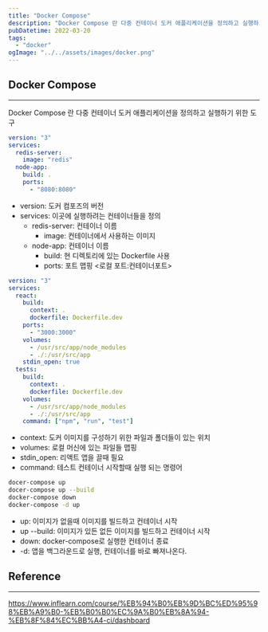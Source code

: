 ```yaml
---
title: "Docker Compose"
description: "Docker Compose 란 다중 컨테이너 도커 애플리케이션을 정의하고 실행하기 위한 도구"
pubDatetime: 2022-03-20
tags:
  - "docker"
ogImage: "../../assets/images/docker.png"
---
```


## Docker Compose

---

Docker Compose 란 다중 컨테이너 도커 애플리케이션을 정의하고 실행하기 위한 도구

```yml
version: "3"
services:
  redis-server:
    image: "redis"
  node-app:
    build: .
    ports:
      - "8080:8080"
```

- version: 도커 컴포즈의 버전
- services: 이곳에 실행하려는 컨테이너들을 정의
  - redis-server: 컨테이너 이름
    - image: 컨테이너에서 사용하는 이미지
  - node-app: 컨테이너 이름
    - build: 현 디렉토리에 있는 Dockerfile 사용
    - ports: 포트 맵핑 &lt;로컬 포트:컨테이너포트&gt;

```yml
version: "3"
services:
  react:
    build:
      context: .
      dockerfile: Dockerfile.dev
    ports:
      - "3000:3000"
    volumes:
      - /usr/src/app/node_modules
      - ./:/usr/src/app
    stdin_open: true
  tests:
    build:
      context: .
      dockerfile: Dockerfile.dev
    volumes:
      - /usr/src/app/node_modules
      - ./:/usr/src/app
    command: ["npm", "run", "test"]
```

- context: 도커 이미지를 구성하기 위한 파일과 폴더들이 있는 위치
- volumes: 로컬 머신에 있는 파일들 맵핑
- stdin_open: 리액트 앱을 끌때 필요
- command: 테스트 컨테이너 시작할때 실행 되는 명령어

```bash
docer-compose up
docer-compose up --build
docker-compose down
docker-compose -d up
```

- up: 이미지가 없을때 이미지를 빌드하고 컨테이너 시작
- up --build: 이미지가 있든 없든 이미지를 빌드하고 컨테이너 시작
- down: docker-compose로 실행한 컨테이너 종료
- -d: 앱을 백그라운드로 실행, 컨테이너를 바로 빠져나온다.

## Reference

---

<https://www.inflearn.com/course/%EB%94%B0%EB%9D%BC%ED%95%98%EB%A9%B0-%EB%B0%B0%EC%9A%B0%EB%8A%94-%EB%8F%84%EC%BB%A4-ci/dashboard>
